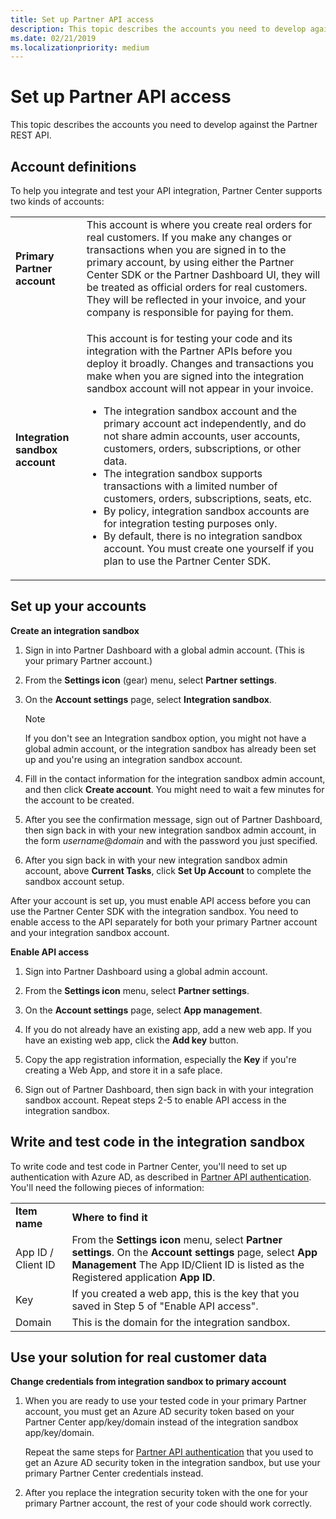 ```yaml
---
title: Set up Partner API access
description: This topic describes the accounts you need to develop against the Partner REST API, how to create an integration sandbox account, and how to test in the integration sandbox.
ms.date: 02/21/2019
ms.localizationpriority: medium
---
```


# Set up Partner API access

This topic describes the accounts you need to develop against the Partner REST API.

## <span id="supportedAccountTypes"/><span id="supportedaccounttypes"/><span id="SUPPORTEDACCOUNTTYPES"/>Account definitions

To help you integrate and test your API integration, Partner Center supports two kinds of accounts:

<table>
  <tr>
    <td><strong>Primary Partner account</strong></td>
    <td>This account is where you create real orders for real customers. If you make any changes or transactions when you are signed in to the primary account, by using either the Partner Center SDK or the Partner Dashboard UI, they will be treated as official orders for real customers. They will be reflected in your invoice, and your company is responsible for paying for them.</td>
  </tr>
  <tr>
    <td><strong>Integration sandbox account</strong></td>
    <td><p>This account is for testing your code and its integration with the Partner APIs before you deploy it broadly. Changes and transactions you make when you are signed into the integration sandbox account will not appear in your invoice.</p>
      <ul>
        <li>The integration sandbox account and the primary account act independently, and do not share admin accounts, user accounts, customers, orders, subscriptions, or other data.</li>
        <li>The integration sandbox supports transactions with a limited number of customers, orders, subscriptions, seats, etc.</li>
        <li>By policy, integration sandbox accounts are for integration testing purposes only.</li>
        <li>By default, there is no integration sandbox account. You must create one yourself if you plan to use the Partner Center SDK.</li>
      </ul>
    </td>
  </tr>
</table>
 
 
## <span id="Set__up_your_accounts"/><span id="set__up_your_accounts"/><span id="SET__UP_YOUR_ACCOUNTS"/>Set up your accounts

<span id="createIntegrationSandbox"/><span id="createintegrationsandbox"/><span id="CREATEINTEGRATIONSANDBOX"/>
**Create an integration sandbox**

1.  Sign in into Partner Dashboard with a global admin account. (This is your primary Partner account.)
2.  From the **Settings icon** (gear) menu, select **Partner settings**.
3.  On the **Account settings** page, select **Integration sandbox**.

    >[!NOTE]
    >If you don't see an Integration sandbox option, you might not have a global admin account, or the integration sandbox has already been set up and you're using an integration sandbox account.

4.  Fill in the contact information for the integration sandbox admin account, and then click **Create account**. You might need to wait a few minutes for the account to be created.

5.  After you see the confirmation message, sign out of Partner Dashboard, then sign back in with your new integration sandbox admin account, in the form *username*@*domain* and with the password you just specified.

6.  After you sign back in with your new integration sandbox admin account, above **Current Tasks**, click **Set Up Account** to complete the sandbox account setup.

<span id="enableAPIAccess"/><span id="enableapiaccess"/><span id="ENABLEAPIACCESS"/>

After your account is set up, you must enable API access before you can use the Partner Center SDK with the integration sandbox. You need to enable access to the API separately for both your primary Partner account and your integration sandbox account.

**Enable API access**

1.  Sign into Partner Dashboard using a global admin account.

2.  From the **Settings icon** menu, select **Partner settings**.

3.  On the **Account settings** page, select **App management**.

4. If you do not already have an existing app, add a new web app. If you have an existing web app, click the **Add key** button.

5.  Copy the app registration information, especially the **Key** if you're creating a Web App, and store it in a safe place.

6.  Sign out of Partner Dashboard, then sign back in with your integration sandbox account. Repeat steps 2-5 to enable API access in the integration sandbox.


## <span id="writeTestCode"/><span id="writetestcode"/><span id="WRITETESTCODE"/>Write and test code in the integration sandbox

To write code and test code in Partner Center, you'll need to set up authentication with Azure AD, as described in [Partner API authentication](api-authentication.md). You'll need the following pieces of information:

<table>
  <tr>
    <td><strong>Item name</strong></td>
    <td><strong>Where to find it</strong></td>
  </tr>
  <tr>
    <td>App ID / Client ID</td>
    <td>From the <strong>Settings icon</strong> menu, select <strong>Partner settings</strong>. On the <strong>Account settings</strong> page, select <strong>App Management</strong> The App ID/Client ID is listed as the Registered application <strong>App ID</strong>.</td>
  </tr>
  <tr>
    <td>Key</td>
    <td>If you created a web app, this is the key that you saved in Step 5 of &quot;Enable API access&quot;.</td>
  </tr>
  <tr>
    <td>Domain</td>
    <td>This is the domain for the integration sandbox.</td>
  </tr>
</table>


## <span id="runTestedCode"/><span id="runtestedcode"/><span id="RUNTESTEDCODE"/>Use your solution for real customer data

**Change credentials from integration sandbox to primary account**

1.  When you are ready to use your tested code in your primary Partner account, you must get an Azure AD security token based on your Partner Center app/key/domain instead of the integration sandbox app/key/domain.

    Repeat the same steps for [Partner API authentication](api-authentication.md) that you used to get an Azure AD security token in the integration sandbox, but use your primary Partner Center credentials instead.

2.  After you replace the integration security token with the one for your primary Partner account, the rest of your code should work correctly.
  